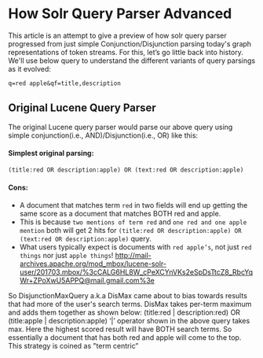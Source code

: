 # How Solr Query Parser Advanced

This article is an attempt to give a preview of how solr query parser progressed from just simple Conjunction/Disjunction parsing today's graph representations of token streams. For this, let’s go little back into history. 
We'll use below query to understand the different variants of query parsings as it evolved:
```markdown
q=red apple&qf=title,description
```

## Original Lucene Query Parser
The original Lucene query parser would parse our above query using simple conjunction(i.e., AND)/Disjunction(i.e., OR) like this:
#### Simplest original parsing:
```markdown
(title:red OR description:apple) OR (text:red OR description:apple)
```
#### Cons: 
- A document that matches term `red` in two fields will end up getting the same score as a document that matches BOTH red and apple. 
- This is because `two mentions of term red` and `one red and one apple mention` both will get 2 hits for `(title:red OR description:apple) OR (text:red OR description:apple)` query.
- What users typically expect is documents with `red apple’s`, not just `red things` nor just `apple things`! 
http://mail-archives.apache.org/mod_mbox/lucene-solr-user/201703.mbox/%3cCALG6HL8W_cPeXCYnVKs2eSpDsTtcZ8_RbcYqWr+ZPoXwU5APPQ@mail.gmail.com%3e 

So DisjunctionMaxQuery a.k.a DisMax came about to bias towards results that had more of the user's search terms. DisMax takes per-term maximum and adds them together as shown below: 
(title:red | description:red) OR (title:apple | description:apple)
‘|’ operator shown in the above query takes max. Here the highest scored result will have BOTH search terms. So essentially a document that has both red and apple will come to the top. This strategy is coined as "term centric”
